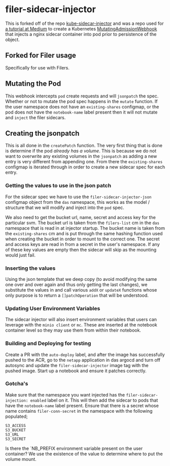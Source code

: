 # filer-sidecar-injector

This is forked off of the repo [kube-sidecar-injector](https://github.com/morvencao/kube-sidecar-injector) and was a repo used for [a tutorial at Medium](https://medium.com/ibm-cloud/diving-into-kubernetes-mutatingadmissionwebhook-6ef3c5695f74) to create a Kubernetes [MutatingAdmissionWebhook](https://kubernetes.io/docs/admin/admission-controllers/#mutatingadmissionwebhook-beta-in-19) that injects a nginx sidecar container into pod prior to persistence of the object.

## Forked for Filer usage
Specifically for use with Filers.

## Mutating the Pod
This webhook intercepts `pod` create requests and will `jsonpatch` the spec. Whether or not to mutate the pod spec happens in the `mutate` function. If the user namespace does not have an `existing-shares` configmap, or the pod does not have the `notebook-name` label present then it will not mutate and `inject` the filer sidecars.

## Creating the jsonpatch
This is all done in the `createPatch` function. The very first thing that is done is determine if the pod _already has a volume_. This is because we do not want to overwrite any existing volumes in the `jsonpatch` as adding a new entry is very different from appending one.
From there the `existing-shares` configmap is iterated through in order to create a new sidecar spec for each entry. 

### Getting the values to use in the json patch
For the sidecar spec we have to use the `filer-sidecar-injector-json` configmap object from the `das` namespace, this works as the model / structure that we will modify and inject into the `pod` spec. 

We also need to get the bucket url, name, secret and access key for the particular svm. The bucket url is taken from the `filers-list` cm in the `das` namespace that is read in at injector startup. The bucket name is taken from the `existing-shares` cm and is put through the same hashing function used when creating the bucket in order to mount to the correct one. The secret and access keys are read in from a secret in the user's namespace. If any of these key values are empty then the sidecar will skip as the mounting would just fail.

### Inserting the values
Using the json template that we deep copy (to avoid modifying the same one over and over again and thus only getting the last changes), we substitute the values in and call various `addX` or `updateX` functions whose only purpose is to return a `[]patchOperation` that will be understood.

### Updating User Environment Variables
The sidecar injector will also insert environment variables that users can leverage with the `minio client` or `mc`. These are inserted at the notebook container level so they may use them from within their notebook.

### Building and Deploying for testing
Create a PR with the `auto-deploy` label, and after the image has successfully pushed to the ACR, go to the `netapp` application in das argocd and turn off autosync and update the `filer-sidecar-injector` image tag with the pushed image. Start up a notebook and ensure it patches correctly.

### Gotcha's
Make sure that the namespace you want injected has the `filer-sidecar-injection: enabled` label on it. This will then add the sidecar to pods that have the `notebook-name` label present.
Ensure that there is a secret whose name contains `filer-conn-secret` in the namespace with the following populated;
``` 
S3_ACCESS
S3_BUCKET
S3_URL
S3_SECRET
```
Is there the `NB_PREFIX environment variable present on the user container? We use the existence of the value to determine where to put the volume mount.
